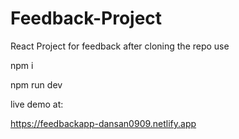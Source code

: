 # Feedback-Project

React Project for feedback 
after cloning the repo use

npm i

npm run dev 

live demo at:

https://feedbackapp-dansan0909.netlify.app
